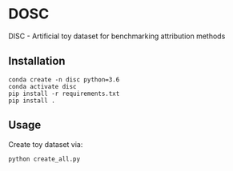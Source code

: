 # DOSC
DISC - Artificial toy dataset for benchmarking attribution methods

## Installation
```console
conda create -n disc python=3.6
conda activate disc
pip install -r requirements.txt
pip install .
```

## Usage
Create toy dataset via:
```console
python create_all.py
```
